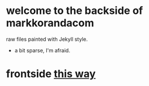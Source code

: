 # welcome to the backside of markkorandacom

raw files painted with Jekyll style.
- a bit sparse, I'm afraid.

# frontside [this way](www.markkoranda.com)
